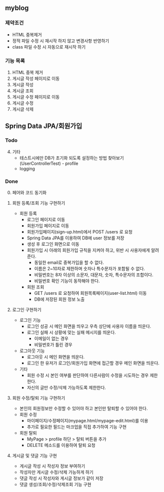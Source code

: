 ## myblog

### 제약조건
- HTML 중복제거
- 정적 파일 수정 시 재시작 하지 않고 변경사항 반영하기
- class 파일 수정 시 자동으로 재시작 하기

### 기능 목록
1. HTML 중복 제거
2. 게시글 작성 페이지로 이동
3. 게시글 작성
4. 게시글 조회
5. 게시글 수정 페이지로 이동
6. 게시글 수정
7. 게시글 삭제


## Spring Data JPA/회원가입
### Todo

4. 기타
    - 테스트시에만 DB가 초기화 되도록 설정하는 방법 찾아보기(UserControllerTest) - profile
    - logging
    
### Done
0. 페어와 코드 동기화

1. 회원 등록/조회 기능 구현하기
    - 회원 등록
        - 로그인 페이지로 이동
        - 회원가입 페이지로 이동
        - 회원가입페이지(sign-up.html)에서 POST /users 로 요청
        - Spring Data JPA를 이용하여 DB에 user 정보를 저장
        - 생성 후 로그인 화면으로 이동
        - 회원가입 시 아래의 회원가입 규칙을 지켜야 하고, 위반 시 사용자에게 알려준다.
            - 동일한 email로 중복가입을 할 수 없다.
            - 이름은 2~10자로 제한하며 숫자나 특수문자가 포함될 수 없다.
            - 비밀번호는 8자 이상의 소문자, 대문자, 숫자, 특수문자의 조합이다.
            - 비밀번호 확인 기능이 동작해야 한다. 
        - 회원 조회
            - GET /users 로 요청하여 회원목록페이지(user-list.html) 이동
            - DB에 저장된 회원 정보 노출
            
2. 로그인 구현하기
    - 로그인 기능
        - 로그인 성공 시 메인 화면을 띄우고 우측 상단에 사용자 이름을 띄운다.
        - 로그인 실패 시 상황에 맞는 실패 메시지를 띄운다.
            - 이메일이 없는 경우
            - 비밀번호가 틀린 경우
    - 로그아웃 기능
        - 로그아웃 시 메인 화면을 띄운다.
        - 로그인 한 유저가 로그인/회원가입 화면에 접근할 경우 메인 화면을 띄운다.
    - 기타
        - 회원 수정 시 본인 여부를 판단하여 다른사람이 수정을 시도하는 경우 제한한다.
        - 자신의 글만 수정/삭제 가능하도록 제한한다.

3. 회원 수정/탈퇴 기능 구현하기
    - 본인의 회원정보만 수정할 수 있어야 하고 본인만 탈퇴할 수 있어야 한다.
    - 회원 수정
        - 마이페이지/수정페이지(mypage.html/mypage-edit.html)를 이용
        - 추가로 필요한 필드는 마크업을 직접 추가하여 기능 구현
    - 회원 탈퇴
        - MyPage > profile 하단 > 탈퇴 버튼을 추가
        - DELETE 메소드를 이용하여 탈퇴 요청
        
4. 게시글 및 댓글 기능 구현
    - 게시글 작성 시 작성자 정보 부여하기
    - 작성자만 게시글 수정/삭제 가능하게 하기
    - 댓글 작성 시 작성자와 게시글 정보가 같이 저장
    - 댓글 생성/조회/수정/삭제조회 기능 구현